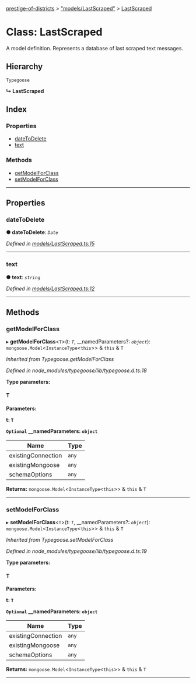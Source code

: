 [prestige-of-districts](../README.md) > ["models/LastScraped"](../modules/_models_lastscraped_.md) > [LastScraped](../classes/_models_lastscraped_.lastscraped.md)

# Class: LastScraped

A model definition. Represents a database of last scraped text messages.

## Hierarchy

 `Typegoose`

**↳ LastScraped**

## Index

### Properties

* [dateToDelete](_models_lastscraped_.lastscraped.md#datetodelete)
* [text](_models_lastscraped_.lastscraped.md#text)

### Methods

* [getModelForClass](_models_lastscraped_.lastscraped.md#getmodelforclass)
* [setModelForClass](_models_lastscraped_.lastscraped.md#setmodelforclass)

---

## Properties

<a id="datetodelete"></a>

###  dateToDelete

**● dateToDelete**: *`Date`*

*Defined in [models/LastScraped.ts:15](https://github.com/YarosJ/prestige-of-districts/blob/dea42b4/models/LastScraped.ts#L15)*

___
<a id="text"></a>

###  text

**● text**: *`string`*

*Defined in [models/LastScraped.ts:12](https://github.com/YarosJ/prestige-of-districts/blob/dea42b4/models/LastScraped.ts#L12)*

___

## Methods

<a id="getmodelforclass"></a>

###  getModelForClass

▸ **getModelForClass**<`T`>(t: *`T`*, __namedParameters?: *`object`*): `mongoose.Model`<`InstanceType`<`this`>> & `this` & `T`

*Inherited from Typegoose.getModelForClass*

*Defined in node_modules/typegoose/lib/typegoose.d.ts:18*

**Type parameters:**

#### T 
**Parameters:**

**t: `T`**

**`Optional` __namedParameters: `object`**

| Name | Type |
| ------ | ------ |
| existingConnection | `any` |
| existingMongoose | `any` |
| schemaOptions | `any` |

**Returns:** `mongoose.Model`<`InstanceType`<`this`>> & `this` & `T`

___
<a id="setmodelforclass"></a>

###  setModelForClass

▸ **setModelForClass**<`T`>(t: *`T`*, __namedParameters?: *`object`*): `mongoose.Model`<`InstanceType`<`this`>> & `this` & `T`

*Inherited from Typegoose.setModelForClass*

*Defined in node_modules/typegoose/lib/typegoose.d.ts:19*

**Type parameters:**

#### T 
**Parameters:**

**t: `T`**

**`Optional` __namedParameters: `object`**

| Name | Type |
| ------ | ------ |
| existingConnection | `any` |
| existingMongoose | `any` |
| schemaOptions | `any` |

**Returns:** `mongoose.Model`<`InstanceType`<`this`>> & `this` & `T`

___

